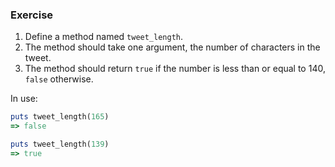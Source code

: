 ### Exercise

1. Define a method named `tweet_length`.
2. The method should take one argument, the number of characters in the tweet.
3. The method should return `true` if the number is less than or equal to 140, `false` otherwise.

In use:

```ruby
puts tweet_length(165)
=> false

puts tweet_length(139)
=> true
```
